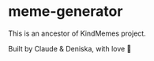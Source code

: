 # meme-generator

This is an ancestor of KindMemes project. 

Built by Claude & Deniska, with love 🤍
